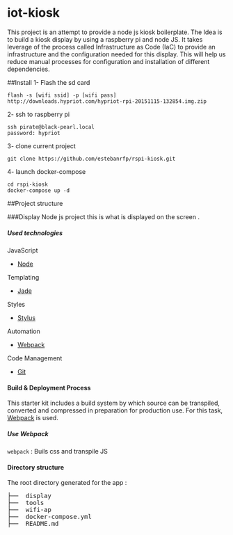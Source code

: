 # iot-kiosk

This project is an attempt to provide a node js kiosk boilerplate. The Idea is to build a kiosk display by using a
raspberry pi and node JS. It takes leverage of the process called Infrastructure as Code (IaC) to provide an
infrastructure and the configuration needed for this display. This will help us reduce manual processes for
configuration and installation of different dependencies.

##Install
1- Flash the sd card

````
flash -s [wifi ssid] -p [wifi pass] http://downloads.hypriot.com/hypriot-rpi-20151115-132854.img.zip
````
2- ssh to raspberry pi
````
ssh pirate@black-pearl.local
password: hypriot
````
3- clone current project
````
git clone https://github.com/estebanrfp/rspi-kiosk.git
````
4- launch docker-compose
````
cd rspi-kiosk
docker-compose up -d
````

##Project structure

###Display
Node js project this is what is displayed on the screen .

##### Used technologies

JavaScript
- [Node](https://nodejs.org/)

Templating
- [Jade](https://pugjs.org/api/getting-started.html)

Styles
- [Stylus](http://stylus-lang.com/)

Automation
- [Webpack](https://webpack.github.io/docs/)

Code Management
- [Git](https://git-scm.com/)


#### Build & Deployment Process

This starter kit includes a build system by which source can be transpiled, converted and compressed in preparation for production use. For this task, [Webpack](https://webpack.github.io/docs/) is used.

##### Use Webpack

`webpack` : Buils css and transpile JS

#### Directory structure

The root directory generated for the app :
<pre>
├──  display
├──  tools
├──  wifi-ap
├──  docker-compose.yml
├──  README.md

</pre>
